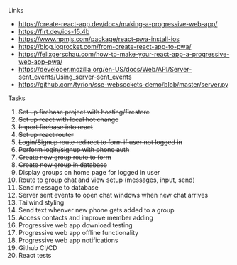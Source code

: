 Links
* https://create-react-app.dev/docs/making-a-progressive-web-app/
* https://firt.dev/ios-15.4b
* https://www.npmjs.com/package/react-pwa-install-ios
* https://blog.logrocket.com/from-create-react-app-to-pwa/
* https://felixgerschau.com/how-to-make-your-react-app-a-progressive-web-app-pwa/
* https://developer.mozilla.org/en-US/docs/Web/API/Server-sent_events/Using_server-sent_events
* https://github.com/tyrion/sse-websockets-demo/blob/master/server.py

Tasks

1. ~~Set up firebase project with hosting/firestore~~
2. ~~Set up react with local hot change~~
3. ~~Import firebase into react~~
4. ~~Set up react router~~
5. ~~Login/Signup route redirect to form if user not logged in~~
6. ~~Perform login/signup with phone auth~~
7. ~~Create new group route to form~~
8. ~~Create new group in database~~
9. Display groups on home page for logged in user
10. Route to group chat and view setup (messages, input, send)
11. Send message to database
12. Server sent events to open chat windows when new chat arrives
13. Tailwind styling
14. Send text whenver new phone gets added to a group
15. Access contacts and improve member adding
16. Progressive web app download testing
17. Progressive web app offline functionality
18. Progressive web app notifications
19. Github CI/CD
20. React tests